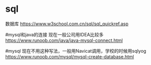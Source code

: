 # sql
数据库
https://www.w3school.com.cn/sql/sql_quickref.asp

#mysql和java的连接
现在一般公司用IDEA比较多
https://www.runoob.com/java/java-mysql-connect.html

#mysql
现在不用这种写法，一般用Navicat调用，学校的时候用sqlyog
https://www.runoob.com/mysql/mysql-create-database.html
